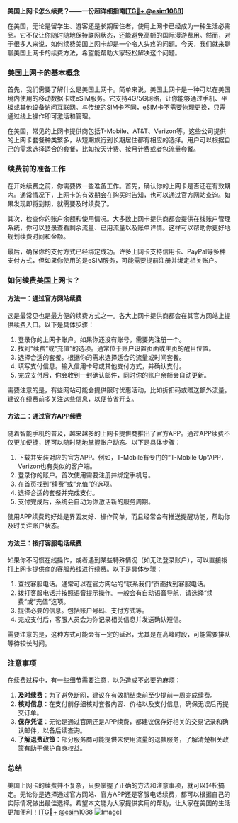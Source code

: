 **美国上网卡怎么续费？——一份超详细指南[[TG💪+ @esim1088](https://t.me/s/esim1088)]**

在美国，无论是留学生、游客还是长期居住者，使用上网卡已经成为一种生活必需品。它不仅让你随时随地保持联网状态，还能避免高额的国际漫游费用。然而，对于很多人来说，如何续费美国上网卡却是一个令人头疼的问题。今天，我们就来聊聊美国上网卡的续费方法，希望能帮助大家轻松解决这个问题。

### 美国上网卡的基本概念

首先，我们需要了解什么是美国上网卡。简单来说，美国上网卡是一种可以在美国境内使用的移动数据卡或eSIM服务。它支持4G/5G网络，让你能够通过手机、平板或其他设备访问互联网。与传统的SIM卡不同，eSIM卡不需要物理更换，只需通过线上操作即可激活和管理。

在美国，常见的上网卡提供商包括T-Mobile、AT&T、Verizon等。这些公司提供的上网卡套餐种类繁多，从短期旅行到长期居住都有相应的选择。用户可以根据自己的需求选择适合的套餐，比如按天计费、按月计费或者包流量套餐。

### 续费前的准备工作

在开始续费之前，你需要做一些准备工作。首先，确认你的上网卡是否还在有效期内。通常情况下，上网卡的有效期会在购买时告知，也可以通过官方网站查询。如果发现即将到期，就需要及时续费了。

其次，检查你的账户余额和使用情况。大多数上网卡提供商都会提供在线账户管理系统，你可以登录查看剩余流量、已用流量以及账单详情。这样可以帮助你更好地规划续费时间和金额。

最后，确保你的支付方式已经绑定成功。许多上网卡支持信用卡、PayPal等多种支付方式，但如果你使用的是eSIM服务，可能需要提前注册并绑定相关账户。

### 如何续费美国上网卡？

#### 方法一：通过官方网站续费

这是最常见也是最方便的续费方式之一。各大上网卡提供商都会在其官方网站上提供续费入口。以下是具体步骤：

1. 登录你的上网卡账户。如果你还没有账号，需要先注册一个。
2. 找到“续费”或“充值”的选项。通常位于账户设置页面或主页的醒目位置。
3. 选择合适的套餐。根据你的需求选择适合的流量或时间套餐。
4. 填写支付信息。输入信用卡号或其他支付方式，并确认支付。
5. 完成支付后，你会收到一封确认邮件，同时你的账户余额会自动更新。

需要注意的是，有些网站可能会提供限时优惠活动，比如折扣码或赠送额外流量。建议在续费前多关注这些信息，以便节省开支。

#### 方法二：通过官方APP续费

随着智能手机的普及，越来越多的上网卡提供商推出了官方APP。通过APP续费不仅更加便捷，还可以随时随地掌握账户动态。以下是具体步骤：

1. 下载并安装对应的官方APP。例如，T-Mobile有专门的“T-Mobile Up”APP，Verizon也有类似的客户端。
2. 登录你的账户。首次使用需要注册并绑定手机号。
3. 在首页找到“续费”或“充值”的选项。
4. 选择合适的套餐并完成支付。
5. 支付完成后，系统会自动为你激活新的服务周期。

使用APP续费的好处是界面友好、操作简单，而且经常会有推送提醒功能，帮助你及时关注账户状态。

#### 方法三：拨打客服电话续费

如果你不习惯在线操作，或者遇到某些特殊情况（如无法登录账户），可以直接拨打上网卡提供商的客服热线进行续费。以下是具体步骤：

1. 查找客服电话。通常可以在官方网站的“联系我们”页面找到客服电话。
2. 拨打客服电话并按照语音提示操作。一般会有自动语音导航，请选择“续费”或“充值”选项。
3. 提供必要的信息。包括账户号码、支付方式等。
4. 完成支付后，客服人员会为你记录相关信息并发送确认短信。

需要注意的是，这种方式可能会有一定的延迟，尤其是在高峰时段，可能需要排队等待较长时间。

### 注意事项

在续费过程中，有一些细节需要注意，以免造成不必要的麻烦：

1. **及时续费**：为了避免断网，建议在有效期结束前至少提前一周完成续费。
2. **核对信息**：在支付前仔细核对套餐内容、价格以及支付信息，确保无误后再提交订单。
3. **保存凭证**：无论是通过官网还是APP续费，都建议保存好相关的交易记录和确认邮件，以备后续查询。
4. **了解退费政策**：部分服务商可能提供未使用流量的退款服务，了解清楚相关政策有助于保护自身权益。

### 总结

美国上网卡的续费并不复杂，只要掌握了正确的方法和注意事项，就可以轻松搞定。无论你是选择通过官方网站、官方APP还是客服电话续费，都可以根据自己的实际情况做出最佳选择。希望本文能为大家提供实用的帮助，让大家在美国的生活更加便利！[[TG💪+ @esim1088](https://t.me/s/esim1088) ![Image](https://i.postimg.cc/4NQfJmqS/Snipaste-2025-05-13-00-14-12.png)]